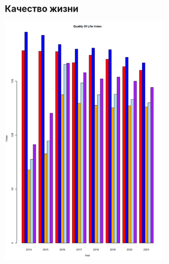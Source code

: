 <h1>Качество жизни</h1>
<p align="center">
  <img src="../Lab5/images/quality_of_life.png"title="hover text">
  
</p>